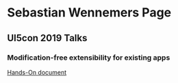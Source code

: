 # Sebastian Wennemers Page

## UI5con 2019 Talks

### Modification-free extensibility for existing apps
[Hands-On document](ModificationFreeExtensibilityAdaptationProject.docx)
